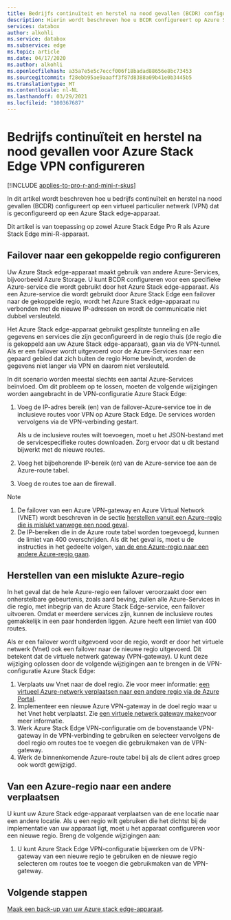 ```yaml
---
title: Bedrijfs continuïteit en herstel na nood gevallen (BCDR) configureren op Azure Stack Edge VPN (virtueel particulier netwerk)
description: Hierin wordt beschreven hoe u BCDR configureert op Azure Stack Edge VPN.
services: databox
author: alkohli
ms.service: databox
ms.subservice: edge
ms.topic: article
ms.date: 04/17/2020
ms.author: alkohli
ms.openlocfilehash: a35a7e5e5c7eccf006f18badad88656e8bc73453
ms.sourcegitcommit: f28ebb95ae9aaaff3f87d8388a09b41e0b3445b5
ms.translationtype: MT
ms.contentlocale: nl-NL
ms.lasthandoff: 03/29/2021
ms.locfileid: "100367687"
---
```

# <a name="configure-business-continuity-and-disaster-recovery-for-azure-stack-edge-vpn"></a>Bedrijfs continuïteit en herstel na nood gevallen voor Azure Stack Edge VPN configureren

[!INCLUDE [applies-to-pro-r-and-mini-r-skus](../../includes/azure-stack-edge-applies-to-pro-r-mini-r-sku.md)]

In dit artikel wordt beschreven hoe u bedrijfs continuïteit en herstel na nood gevallen (BCDR) configureert op een virtueel particulier netwerk (VPN) dat is geconfigureerd op een Azure Stack edge-apparaat.

Dit artikel is van toepassing op zowel Azure Stack Edge Pro R als Azure Stack Edge mini-R-apparaat.

## <a name="configure-failover-to-a-paired-region"></a>Failover naar een gekoppelde regio configureren

Uw Azure Stack edge-apparaat maakt gebruik van andere Azure-Services, bijvoorbeeld Azure Storage. U kunt BCDR configureren voor een specifieke Azure-service die wordt gebruikt door het Azure Stack edge-apparaat. Als een Azure-service die wordt gebruikt door Azure Stack Edge een failover naar de gekoppelde regio, wordt het Azure Stack edge-apparaat nu verbonden met de nieuwe IP-adressen en wordt de communicatie niet dubbel versleuteld. 

Het Azure Stack edge-apparaat gebruikt gesplitste tunneling en alle gegevens en services die zijn geconfigureerd in de regio thuis (de regio die is gekoppeld aan uw Azure Stack edge-apparaat), gaan via de VPN-tunnel. Als er een failover wordt uitgevoerd voor de Azure-Services naar een gepaard gebied dat zich buiten de regio Home bevindt, worden de gegevens niet langer via VPN en daarom niet versleuteld. 

In dit scenario worden meestal slechts een aantal Azure-Services beïnvloed. Om dit probleem op te lossen, moeten de volgende wijzigingen worden aangebracht in de VPN-configuratie Azure Stack Edge:

1. Voeg de IP-adres bereik (en) van de failover-Azure-service toe in de inclusieve routes voor VPN op Azure Stack Edge. De services worden vervolgens via de VPN-verbinding gestart.

    Als u de inclusieve routes wilt toevoegen, moet u het JSON-bestand met de servicespecifieke routes downloaden. Zorg ervoor dat u dit bestand bijwerkt met de nieuwe routes.
2. Voeg het bijbehorende IP-bereik (en) van de Azure-service toe aan de Azure-route tabel.
3. Voeg de routes toe aan de firewall.

> [!NOTE]
>
> 1. De failover van een Azure VPN-gateway en Azure Virtual Network (VNET) wordt beschreven in de sectie [herstellen vanuit een Azure-regio die is mislukt vanwege een nood geval](#recover-from-a-failed-azure-region).
> 2. De IP-bereiken die in de Azure route tabel worden toegevoegd, kunnen de limiet van 400 overschrijden. Als dit het geval is, moet u de instructies in het gedeelte volgen, [van de ene Azure-regio naar een andere Azure-regio gaan](#move-from-an-azure-region-to-another).

## <a name="recover-from-a-failed-azure-region"></a>Herstellen van een mislukte Azure-regio

In het geval dat de hele Azure-regio een failover veroorzaakt door een onherstelbare gebeurtenis, zoals aard beving, zullen alle Azure-Services in die regio, met inbegrip van de Azure Stack Edge-service, een failover uitvoeren. Omdat er meerdere services zijn, kunnen de inclusieve routes gemakkelijk in een paar honderden liggen. Azure heeft een limiet van 400 routes. 

Als er een failover wordt uitgevoerd voor de regio, wordt er door het virtuele netwerk (Vnet) ook een failover naar de nieuwe regio uitgevoerd. Dit betekent dat de virtuele netwerk gateway (VPN-gateway). U kunt deze wijziging oplossen door de volgende wijzigingen aan te brengen in de VPN-configuratie Azure Stack Edge:

1. Verplaats uw Vnet naar de doel regio. Zie voor meer informatie: [een virtueel Azure-netwerk verplaatsen naar een andere regio via de Azure Portal](../virtual-network/move-across-regions-vnet-portal.md).
2. Implementeer een nieuwe Azure VPN-gateway in de doel regio waar u het Vnet hebt verplaatst. Zie [een virtuele netwerk gateway maken](../vpn-gateway/vpn-gateway-howto-point-to-site-resource-manager-portal.md#creategw)voor meer informatie.
3. Werk Azure Stack Edge VPN-configuratie om de bovenstaande VPN-gateway in de VPN-verbinding te gebruiken en selecteer vervolgens de doel regio om routes toe te voegen die gebruikmaken van de VPN-gateway.
4. Werk de binnenkomende Azure-route tabel bij als de client adres groep ook wordt gewijzigd. 

## <a name="move-from-an-azure-region-to-another"></a>Van een Azure-regio naar een andere verplaatsen

U kunt uw Azure Stack edge-apparaat verplaatsen van de ene locatie naar een andere locatie. Als u een regio wilt gebruiken die het dichtst bij de implementatie van uw apparaat ligt, moet u het apparaat configureren voor een nieuwe regio. Breng de volgende wijzigingen aan:

1. U kunt Azure Stack Edge VPN-configuratie bijwerken om de VPN-gateway van een nieuwe regio te gebruiken en de nieuwe regio selecteren om routes toe te voegen die gebruikmaken van de VPN-gateway.

## <a name="next-steps"></a>Volgende stappen

[Maak een back-up van uw Azure stack edge-apparaat](azure-stack-edge-gpu-prepare-device-failure.md).